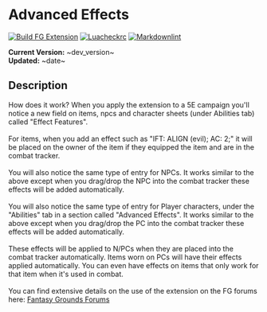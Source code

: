 
# Advanced Effects

[![Build FG Extension](https://github.com/rhagelstrom/AdvancedEffects/actions/workflows/create-release.yml/badge.svg)](https://github.com/rhagelstrom/AdvancedEffects/actions/workflows/create-release.yml) [![Luacheckrc](https://github.com/rhagelstrom/AdvancedEffects/actions/workflows/luacheck.yml/badge.svg)](https://github.com/rhagelstrom/AdvancedEffects/actions/workflows/luacheck.yml) [![Markdownlint](https://github.com/rhagelstrom/AdvancedEffects/actions/workflows/markdownlint.yml/badge.svg)](https://github.com/rhagelstrom/AdvancedEffects/actions/workflows/markdownlint.yml)

**Current Version:** ~dev_version~  \
**Updated:** ~date~

## Description

How does it work? When you apply the extension to a 5E campaign you'll notice a new field on items, npcs and character sheets (under Abilities tab) called "Effect Features". \
\
For items, when you add an effect such as "IFT: ALIGN (evil); AC: 2;" it will be placed on the owner of the item if they equipped the item and are in the combat tracker. \
\
You will also notice the same type of entry for NPCs. It works similar to the above except when you drag/drop the NPC into the combat tracker these effects will be added automatically. \
\
You will also notice the same type of entry for Player characters, under the "Abilities" tab in a section called "Advanced Effects". It works similar to the above except when you drag/drop the PC into the combat tracker these effects will be added automatically. \
\
These effects will be applied to N/PCs when they are placed into the combat tracker automatically. Items worn on PCs will have their effects applied automatically. You can even have effects on items that only work for that item when it's used in combat. \
\
You can find extensive details on the use of the extension on the FG forums here: [Fantasy Grounds Forums](https://www.fantasygrounds.com/forums/showthread.php?40833-5E-Advanced-Effects-(items-npcs-characters))
